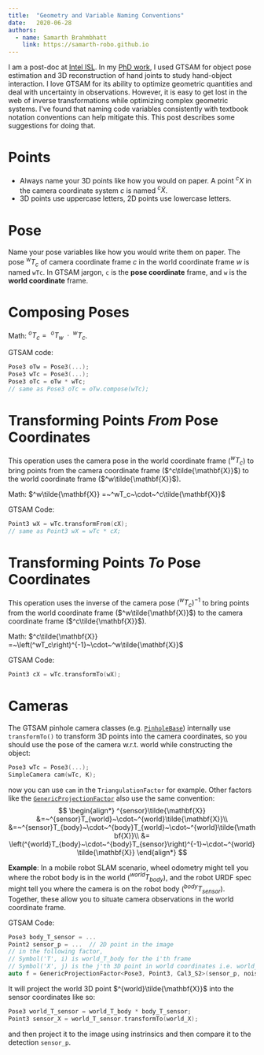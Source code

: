 ```yaml
---
title:  "Geometry and Variable Naming Conventions"
date:   2020-06-28
authors:
  - name: Samarth Brahmbhatt
    link: https://samarth-robo.github.io
---
```


I am a post-doc at [Intel ISL](https://vladlen.info). In my
[PhD work](https://contactpose.cc.gatech.edu), I used GTSAM for object pose
estimation and 3D reconstruction of hand joints to study hand-object interaction.
I love GTSAM for its ability to optimize geometric quantities and deal with
uncertainty in observations. However, it is easy to get lost in the web of
inverse transformations while optimizing complex geometric systems. I've found 
that naming code variables consistently with textbook notation conventions can
help mitigate this. This post describes some suggestions for doing that.

# Points
- Always name your 3D points like how you would on paper. A point $^cX$ in the
camera coordinate system $c$ is named $^c\tilde{X}$.
- 3D points use uppercase letters, 2D points use lowercase letters.

# Pose
Name your pose variables like how you would write them on paper.
The pose $^wT_c$ of camera coordinate frame $c$ in the world coordinate frame
$w$ is named `wTc`. In GTSAM jargon, `c` is the **pose coordinate** frame,
and `w` is the **world coordinate** frame.

# Composing Poses
Math: $^oT_c =~^oT_w~\cdot~^wT_c$.

GTSAM code:
```cpp
Pose3 oTw = Pose3(...);
Pose3 wTc = Pose3(...);
Pose3 oTc = oTw * wTc;
// same as Pose3 oTc = oTw.compose(wTc);
```

# Transforming Points *From* Pose Coordinates
This operation uses the camera pose in the world coordinate frame
($^wT_c$) to bring points from the camera coordinate frame ($^c\tilde{\mathbf{X}}$) to
the world coordinate frame ($^w\tilde{\mathbf{X}}$).

Math: $^w\tilde{\mathbf{X}} =~^wT_c~\cdot~^c\tilde{\mathbf{X}}$

GTSAM Code:
```cpp
Point3 wX = wTc.transformFrom(cX);
// same as Point3 wX = wTc * cX;
```

# Transforming Points *To* Pose Coordinates
This operation uses the inverse of the camera pose $\left(^wT_c\right)^{-1}$
to bring points from the world coordinate frame ($^w\tilde{\mathbf{X}}$) to
the camera coordinate frame ($^c\tilde{\mathbf{X}}$).

Math: $^c\tilde{\mathbf{X}} =~\left(^wT_c\right)^{-1}~\cdot~^w\tilde{\mathbf{X}}$

GTSAM Code:
```cpp
Point3 cX = wTc.transformTo(wX);
```

# Cameras
The GTSAM pinhole camera classes
(e.g. [`PinholeBase`](https://github.com/borglab/gtsam/blob/develop/gtsam/geometry/CalibratedCamera.cpp))
internally use `transformTo()` to transform 3D points into the camera
coordinates, so you should use the pose of the camera w.r.t. world while
constructing the object:
```cpp
Pose3 wTc = Pose3(...);
SimpleCamera cam(wTc, K);
```
now you can use `cam` in the `TriangulationFactor` for example. Other factors
like the
[`GenericProjectionFactor`](https://github.com/borglab/gtsam/blob/develop/gtsam/slam/ProjectionFactor.h)
also use the same convention:
$$
\begin{align*}
^{sensor}\tilde{\mathbf{X}}
&=~^{sensor}T_{world}~\cdot~^{world}\tilde{\mathbf{X}}\\
&=~^{sensor}T_{body}~\cdot~^{body}T_{world}~\cdot~^{world}\tilde{\mathbf{X}}\\
&= \left(^{world}T_{body}~\cdot~^{body}T_{sensor}\right)^{-1}~\cdot~^{world}\tilde{\mathbf{X}}
\end{align*}
$$

**Example**: In a mobile robot SLAM scenario, wheel odometry might tell you where
the robot body is in the world ($^{world}T_{body}$), and the robot URDF spec
might tell you where the camera is on the robot body ($^{body}T_{sensor}$).
Together, these allow you to situate camera observations in the world coordinate
frame.

GTSAM Code:
```cpp
Pose3 body_T_sensor = ...
Point2 sensor_p = ...  // 2D point in the image
// in the following factor,
// Symbol('T', i) is world_T_body for the i'th frame
// Symbol('X', j) is the j'th 3D point in world coordinates i.e. world_Xj
auto f = GenericProjectionFactor<Pose3, Point3, Cal3_S2>(sensor_p, noise, Symbol('T', i), Symbol('X', j), K, body_T_sensor);
```
It will project the world 3D point $^{world}\tilde{\mathbf{X}}$ into the sensor coordinates like so:
```cpp
Pose3 world_T_sensor = world_T_body * body_T_sensor;
Point3 sensor_X = world_T_sensor.transformTo(world_X);
```
and then project it to the image using instrinsics and then compare it to the detection `sensor_p`.